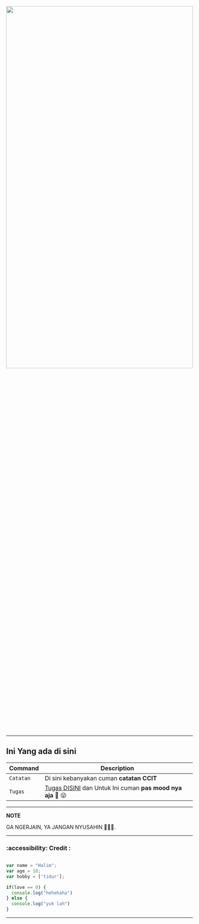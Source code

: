 <div  id="header" width="100%" height="50%" border-radius="20px" align="center">
  <img src="https://i.pinimg.com/originals/f4/0c/56/f40c564a99cef0c0e003ab59f0e74da9.jpg" width="100%" height="50%"/>
</div>

---
## Ini Yang ada di sini
| Command | Description |
| --- | --- |
| `Catatan` | Di sini kebanyakan cuman **catatan CCIT** |
| `Tugas` | [Tugas DISINI](tugas/ccit/dashboard.md) dan Untuk Ini cuman  **pas mood nya aja** :shit: :stuck_out_tongue_winking_eye: |

---
**NOTE**

GA NGERJAIN, YA JANGAN NYUSAHIN  :cursing_face::cursing_face::cursing_face:.

---
### :accessibility: Credit :

```javascript

var name = "Halim";
var age = 18;
var hobby = ['tidur'];

if(love == 0) {
  console.log("hehehaha")
} else {
  console.log("yuk lah")
}

```

---





